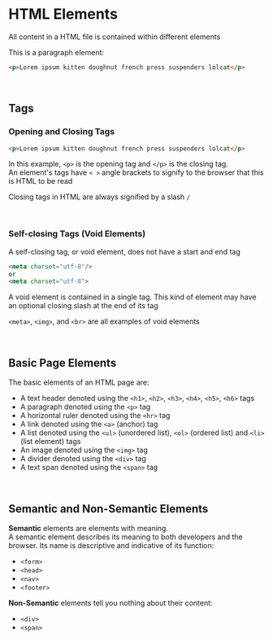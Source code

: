 # HTML Elements
All content in a HTML file is contained within different elements

This is a paragraph element:
```html
<p>Lorem ipsum kitten doughnut french press suspenders lolcat</p>
```
<br>

## Tags

### Opening and Closing Tags

```html
<p>Lorem ipsum kitten doughnut french press suspenders lolcat</p>
```

In this example, ```<p>``` is the opening tag and ```</p>``` is the closing tag.  
An element's tags have ```< >``` angle brackets to signify to the browser that this is HTML to be read
  
Closing tags in HTML are always signified by a slash ```/```

<br>

### Self-closing Tags (Void Elements)
A self-closing tag, or void element, does not have a start and end tag

```html
<meta charset="utf-8"/>
or
<meta charset="utf-8">
```
A void element is contained in a single tag. This kind of element may have an optional closing slash at the end of its tag

```<meta>```, ```<img>```, and ```<br>``` are all examples of void elements

<br>

## Basic Page Elements

The basic elements of an HTML page are:

- A text header denoted using the ```<h1>```, ```<h2>```, ```<h3>```, ```<h4>```, ```<h5>```, ```<h6>``` tags
- A paragraph denoted using the ```<p>``` tag
- A horizontal ruler denoted using the ```<hr>``` tag
- A link denoted using the ```<a>``` (anchor) tag
- A list denoted using the ```<ul>``` (unordered list), ```<ol>``` (ordered list) and ```<li>``` (list element) tags
- An image denoted using the ```<img>``` tag
- A divider denoted using the ```<div>``` tag
- A text span denoted using the ```<span>``` tag

<br>

## Semantic and Non-Semantic Elements

**Semantic** elements are elements with meaning.   
A semantic element describes its meaning to both developers and the browser. Its name is descriptive and indicative of its function:

* ```<form>```
* ```<head>```
* ```<nav>```
* ```<footer>```

**Non-Semantic** elements tell you nothing about their content:
* ```<div>```
* ```<span>```